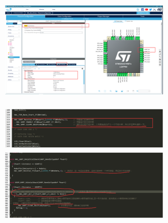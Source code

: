 ![截图](bfbed20d2074314c9e6da1a4d4f77b04.png)

<br/>

![截图](8427953e23f1d98b7317d311a624c7b1.png)

![截图](aaa17c12f3166ec06b8b603dfda1474a.png)

